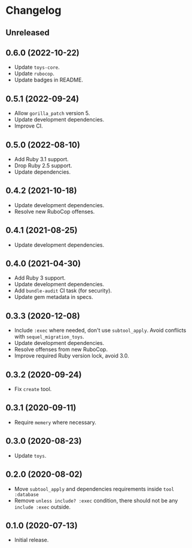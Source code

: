 # Changelog

## Unreleased

## 0.6.0 (2022-10-22)

*   Update `toys-core`.
*   Update `rubocop`.
*   Update badges in README.

## 0.5.1 (2022-09-24)

*   Allow `gorilla_patch` version 5.
*   Update development dependencies.
*   Improve CI.

## 0.5.0 (2022-08-10)

*   Add Ruby 3.1 support.
*   Drop Ruby 2.5 support.
*   Update dependencies.

## 0.4.2 (2021-10-18)

*   Update development dependencies.
*   Resolve new RuboCop offenses.

## 0.4.1 (2021-08-25)

*   Update development dependencies.

## 0.4.0 (2021-04-30)

*   Add Ruby 3 support.
*   Update development dependencies.
*   Add `bundle-audit` CI task (for security).
*   Update gem metadata in specs.

## 0.3.3 (2020-12-08)

*   Include `:exec` where needed, don't use `subtool_apply`.
    Avoid conflicts with `sequel_migration_toys`.
*   Update development dependencies.
*   Resolve offenses from new RuboCop.
*   Improve required Ruby version lock, avoid 3.0.

## 0.3.2 (2020-09-24)

*   Fix `create` tool.

## 0.3.1 (2020-09-11)

*   Require `memery` where necessary.

## 0.3.0 (2020-08-23)

*   Update `toys`.

## 0.2.0 (2020-08-02)

*   Move `subtool_apply` and dependencies requirements inside `tool :database`
*   Remove `unless include? :exec` condition, there should not be any `include :exec` outside.

## 0.1.0 (2020-07-13)

*   Initial release.
